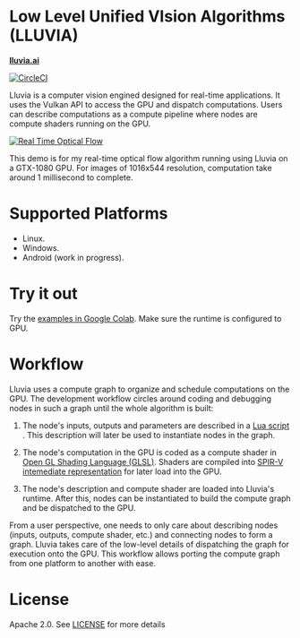 # Low Level Unified VIsion Algorithms (LLUVIA)

**[lluvia.ai](https://lluvia.ai)**

<!-- ![Linux](https://github.com/jadarve/lluvia/workflows/linux/badge.svg) ![Windows](https://github.com/jadarve/lluvia/workflows/windows/badge.svg) [![Documentation Status](https://readthedocs.org/projects/lluvia/badge/?version=latest)](https://lluvia.io/en/latest/?badge=latest) -->

[![CircleCI](https://circleci.com/gh/jadarve/lluvia/tree/master.svg?style=svg)](https://circleci.com/gh/jadarve/lluvia/tree/master)

Lluvia is a computer vision engined designed for real-time applications. It uses the Vulkan API to access the GPU and dispatch computations. Users can describe computations as a compute pipeline where nodes are compute shaders running on the GPU.

[![Real Time Optical Flow ](http://img.youtube.com/vi/mRZ6YdWb8fE/0.jpg)](https://youtu.be/mRZ6YdWb8fE)

This demo is for my real-time optical flow algorithm running using Lluvia on a GTX-1080 GPU. For images of 1016x544 resolution, computation take around 1 millisecond to complete.


# Supported Platforms

* Linux.
* Windows.
* Android (work in progress).

# Try it out

Try the [examples in Google Colab](https://drive.google.com/drive/folders/19Isz8r22pwjy78lLW4FQiTSY2tIoDXtS?usp=sharing). Make sure the runtime is configured to GPU.

# Workflow

Lluvia uses a compute graph to organize and schedule computations on the GPU. The development workflow circles around coding and debugging nodes in such a graph until the whole algorithm is built:

1. The node's inputs, outputs and parameters are described in a [Lua script](https://www.lua.org) . This description will later be used to instantiate nodes in the graph.

2. The node's computation in the GPU is coded as a compute shader in [Open GL Shading Language (GLSL)](https://www.khronos.org/opengl/wiki/Core_Language_(GLSL)). Shaders are compiled into [SPIR-V intemediate representation](https://www.khronos.org/registry/spir-v) for later load into the GPU.

3. The node's description and compute shader are loaded into Lluvia's runtime. After this, nodes can be instantiated to build the compute graph and be dispatched to the GPU.

From a user perspective, one needs to only care about describing nodes (inputs, outputs, compute shader, etc.) and connecting nodes to form a graph. Lluvia takes care of the low-level details of dispatching the graph for execution onto the GPU. This workflow allows porting the compute graph from one platform to another with ease.


# License

Apache 2.0. See [LICENSE](https://github.com/jadarve/lluvia/blob/master/LICENSE) for more details
